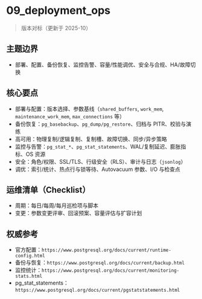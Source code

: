 ﻿# 09_deployment_ops

> 版本对标（更新于 2025-10）

## 主题边界

- 部署、配置、备份恢复、监控告警、容量/性能调优、安全与合规、HA/故障切换

## 核心要点

- 部署与配置：版本选择、参数基线（`shared_buffers`, `work_mem`, `maintenance_work_mem`, `max_connections` 等）
- 备份恢复：`pg_basebackup`、`pg_dump/pg_restore`、归档与 PITR、校验与演练
- 高可用：物理复制/逻辑复制、复制槽、故障切换、同步/异步策略
- 监控与告警：`pg_stat_*`、`pg_stat_statements`、WAL/复制延迟、膨胀指标、OS 资源
- 安全：角色/权限、SSL/TLS、行级安全（RLS）、审计与日志（`jsonlog`）
- 调优：索引/统计、热点行与锁等待、Autovacuum 参数、I/O 与检查点

## 运维清单（Checklist）

- 周期：每日/每周/每月巡检项与脚本
- 变更：参数变更评审、回滚预案、容量评估与扩容计划

## 权威参考

- 官方配置：`https://www.postgresql.org/docs/current/runtime-config.html`
- 备份与恢复：`https://www.postgresql.org/docs/current/backup.html`
- 监控统计：`https://www.postgresql.org/docs/current/monitoring-stats.html`
- pg_stat_statements：`https://www.postgresql.org/docs/current/pgstatstatements.html`
